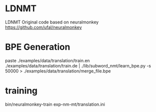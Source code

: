# LDNMT
LDNMT
Original code based on neuralmonkey https://github.com/ufal/neuralmonkey

# BPE Generation
paste ./examples/data/translation/train.en ./examples/data/translation/train.de | ./lib/subword_nmt/learn_bpe.py -s 50000  > ./examples/data/translation/merge_file.bpe
# training
bin/neuralmonkey-train exp-nm-mt/translation.ini

